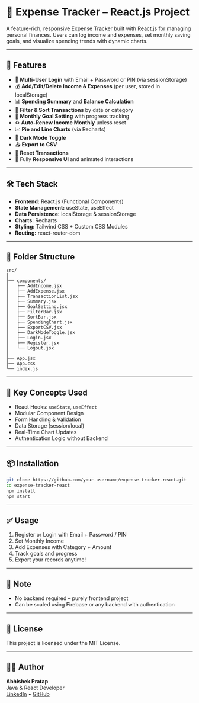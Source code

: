 
# 💸 Expense Tracker – React.js Project

A feature-rich, responsive Expense Tracker built with React.js for managing personal finances. Users can log income and expenses, set monthly saving goals, and visualize spending trends with dynamic charts.

---

## 🚀 Features

- 🔐 **Multi-User Login** with Email + Password or PIN (via sessionStorage)
- 💰 **Add/Edit/Delete Income & Expenses** (per user, stored in localStorage)
- 📊 **Spending Summary** and **Balance Calculation**
- 📅 **Filter & Sort Transactions** by date or category
- 🎯 **Monthly Goal Setting** with progress tracking
- ♻️ **Auto-Renew Income Monthly** unless reset
- 📈 **Pie and Line Charts** (via Recharts)
- 🌙 **Dark Mode Toggle**
- 📤 **Export to CSV**
- 🧹 **Reset Transactions**
- 📱 Fully **Responsive UI** and animated interactions

---

## 🛠️ Tech Stack

- **Frontend:** React.js (Functional Components)
- **State Management:** useState, useEffect
- **Data Persistence:** localStorage & sessionStorage
- **Charts:** Recharts
- **Styling:** Tailwind CSS + Custom CSS Modules
- **Routing:** react-router-dom

---

## 📂 Folder Structure

```
src/
│
├── components/
│   ├── AddIncome.jsx
│   ├── AddExpense.jsx
│   ├── TransactionList.jsx
│   ├── Summary.jsx
│   ├── GoalSetting.jsx
│   ├── FilterBar.jsx
│   ├── SortBar.jsx
│   ├── SpendingChart.jsx
│   ├── ExportCSV.jsx
│   ├── DarkModeToggle.jsx
│   ├── Login.jsx
│   ├── Register.jsx
│   └── Logout.jsx
│
├── App.jsx
├── App.css
└── index.js
```

---

## 🧠 Key Concepts Used

- React Hooks: `useState`, `useEffect`
- Modular Component Design
- Form Handling & Validation
- Data Storage (session/local)
- Real-Time Chart Updates
- Authentication Logic without Backend

---

## 📦 Installation

```bash
git clone https://github.com/your-username/expense-tracker-react.git
cd expense-tracker-react
npm install
npm start
```

---

## ✅ Usage

1. Register or Login with Email + Password / PIN
2. Set Monthly Income
3. Add Expenses with Category + Amount
4. Track goals and progress
5. Export your records anytime!

---

## 📌 Note

- No backend required – purely frontend project
- Can be scaled using Firebase or any backend with authentication

---

## 📄 License

This project is licensed under the MIT License.

---

## 👨‍💻 Author

**Abhishek Pratap**  
Java & React Developer  
[LinkedIn](https://www.linkedin.com/) • [GitHub](https://github.com/)
